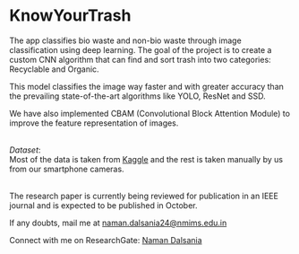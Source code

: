 # KnowYourTrash

The app classifies bio waste and non-bio waste through image classification using deep learning. The goal of the project is to create a custom CNN algorithm that can find and sort trash into two categories: Recyclable and Organic.

This model classifies the image way faster and with greater accuracy than the prevailing state-of-the-art algorithms like YOLO, ResNet and SSD.

We have also implemented CBAM (Convolutional Block Attention Module) to improve the feature representation of images.

&nbsp;<br>
<em>Dataset</em>:&nbsp;<br>
Most of the data is taken from [Kaggle](https://www.kaggle.com/datasets/techsash/waste-classification-data) and the rest is taken manually by us from our smartphone cameras.

&nbsp;<br>
The research paper is currently being reviewed for publication in an IEEE journal and is expected to be published in October.

If any doubts, mail me at naman.dalsania24@nmims.edu.in

Connect with me on ResearchGate: [Naman Dalsania](https://www.researchgate.net/profile/Naman-Dalsania)

